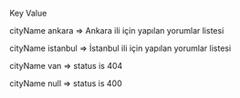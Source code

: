 Key                 Value

cityName     ankara         => Ankara ili için yapılan yorumlar listesi

cityName     istanbul       => İstanbul ili için yapılan yorumlar listesi

cityName     van            => status is 404

cityName     null           => status is 400
